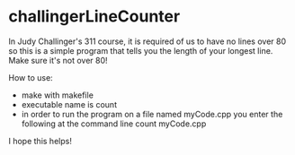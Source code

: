 # challingerLineCounter
In Judy Challinger's 311 course, it is required of us to have no lines over 80 so this is a simple program that tells you the length of your longest line. Make sure it's not over 80!

How to use:
- make with makefile
- executable name is count
- in order to run the program on a file named myCode.cpp you enter the following at the command line
    count myCode.cpp

I hope this helps!
